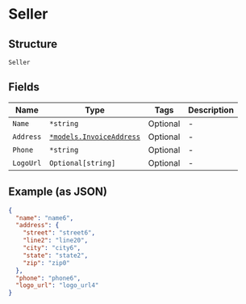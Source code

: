 
# Seller

## Structure

`Seller`

## Fields

| Name | Type | Tags | Description |
|  --- | --- | --- | --- |
| `Name` | `*string` | Optional | - |
| `Address` | [`*models.InvoiceAddress`](../../doc/models/invoice-address.md) | Optional | - |
| `Phone` | `*string` | Optional | - |
| `LogoUrl` | `Optional[string]` | Optional | - |

## Example (as JSON)

```json
{
  "name": "name6",
  "address": {
    "street": "street6",
    "line2": "line20",
    "city": "city6",
    "state": "state2",
    "zip": "zip0"
  },
  "phone": "phone6",
  "logo_url": "logo_url4"
}
```


